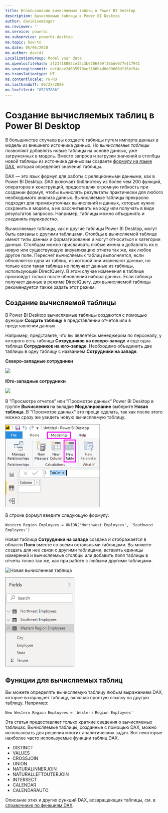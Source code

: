 ```yaml
---
title: Использование вычисляемых таблиц в Power BI Desktop
description: Вычисляемые таблицы в Power BI Desktop
author: davidiseminger
ms.reviewer: ''
ms.service: powerbi
ms.subservice: powerbi-desktop
ms.topic: how-to
ms.date: 05/06/2020
ms.author: davidi
LocalizationGroup: Model your data
ms.openlocfilehash: 3f23f18002ce12c3b6706469f36bde077e117941
ms.sourcegitcommit: eef4eee24695570ae3186b4d8d99660df16bf54c
ms.translationtype: HT
ms.contentlocale: ru-RU
ms.lasthandoff: 06/23/2020
ms.locfileid: "85237886"
---
```

# <a name="create-calculated-tables-in-power-bi-desktop"></a>Создание вычисляемых таблиц в Power BI Desktop
В большинстве случаев вы создаете таблицы путем импорта данных в модель из внешнего источника данных. Но *вычисляемые таблицы* позволяют добавлять новые таблицы на основе данных, уже загруженных в модель. Вместо запроса и загрузки значений в столбцы новой таблицы из источника данных вы создаете [формулу на языке DAX](/dax/index), которая определяет значения таблицы.

DAX — это язык формул для работы с реляционными данными, как в Power BI Desktop. DAX включает библиотеку из более чем 200 функций, операторов и конструкций, предоставляя огромную гибкость при создании формул, чтобы вычислять результаты практически для любого необходимого анализа данных. Вычисляемые таблицы прекрасно подходят для промежуточных вычислений и данных, которые нужно сохранить в модели, а не рассчитывать на ходу или получать в виде результатов запросов. Например, таблицы можно *объединять* и *соединять перекрестно*.

Вычисляемые таблицы, как и другие таблицы Power BI Desktop, могут быть связаны с другими таблицами. Столбцы в вычисляемой таблице имеют типы данных и форматирование и могут относиться к категории данных. Столбцам можно присваивать любые имена и добавлять их в новую или существующую визуализацию отчета так же, как любое другое поле. Пересчет вычисляемых таблиц выполняется, если обновляется одна из таблиц, из которой они извлекают данные, но только если такая таблица не получает данные из таблицы, использующей DirectQuery. В этом случае изменения в таблице произойдут только после обновления набора данных. Если таблица получает данные в режиме DirectQuery, для вычисляемой таблицы рекомендуется также задать этот режим.

## <a name="create-a-calculated-table"></a>Создание вычисляемой таблицы

В Power BI Desktop вычисляемые таблицы создаются с помощью функции **Создать таблицу** в представлении отчетов или в представлении данных.

Например, представьте, что вы являетесь менеджером по персоналу, у которого есть таблица **Сотрудников на северо-западе** и еще одна таблица **Сотрудников на юго-западе**. Необходимо объединить две таблицы в одну таблицу с названием **Сотрудники на западе**.

**Северо-западные сотрудники**

 ![](media/desktop-calculated-tables/calctables_nwempl.png)

**Юго-западные сотрудники**

 ![](media/desktop-calculated-tables/calctables_swempl.png)

В "Просмотре отчетов" или "Просмотре данных" Power BI Desktop в группе **Вычисления** на вкладке **Моделирование** выберите **Новая таблица**. В "Просмотре данных" это проще сделать, так как после этого можно сразу же увидеть новую вычисляемую таблицу.

 ![Новая таблица в "Просмотре данных"](media/desktop-calculated-tables/calctables_formulabarempty.png)

В строке формул введите следующую формулу:

```dax
Western Region Employees = UNION('Northwest Employees', 'Southwest Employees')
```

Новая таблица **Сотрудники на западе** создана и отображается в области **Поля** вместе со всеми остальными таблицами. Вы можете создать для нее связи с другими таблицами, вставить единицы измерений и вычисляемые столбцы или добавить поля таблицы в отчеты точно так же, как при работе с любыми другими таблицами.

 ![Новая вычисленная таблица](media/desktop-calculated-tables/calctables_westregionempl.png)

 ![Новая таблица в области "Поля"](media/desktop-calculated-tables/calctables_fieldlist.png)

## <a name="functions-for-calculated-tables"></a>Функции для вычисляемых таблиц

Вы можете определять вычисляемую таблицу любым выражением DAX, которое возвращает таблицу, включая простую ссылку на другую таблицу. Например:

```dax
New Western Region Employees = 'Western Region Employees'
```

Эта статья предоставляет только краткие сведения о вычисляемых таблицах. Вычисляемые таблицы, созданные с помощью DAX, можно использовать для решения многих аналитических задач. Вот некоторые наиболее часто используемые функции таблиц DAX.

* DISTINCT
* VALUES
* CROSSJOIN
* UNION
* NATURALINNERJOIN
* NATURALLEFTOUTERJOIN
* INTERSECT
* CALENDAR
* CALENDARAUTO

Описание этих и других функций DAX, возвращающих таблицы, см. в [справочнике по функциям DAX](/dax/dax-function-reference).

